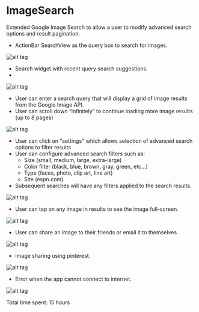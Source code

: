 ImageSearch
===========

Extended Google Image Search to allow a user to modify advanced search options and result pagination.


* ActionBar SearchView as the query box to search for images.



![alt tag](https://raw.githubusercontent.com/nidhi1608/ImageSearch/master/screenshots/1.png)

* Search widget with recent query search suggestions.
* 

![alt tag](https://raw.githubusercontent.com/nidhi1608/ImageSearch/master/screenshots/2.png)

* User can enter a search query that will display a grid of image results from the Google Image API.
* User can scroll down “infinitely” to continue loading more image results (up to 8 pages)


![alt tag](https://raw.githubusercontent.com/nidhi1608/ImageSearch/master/screenshots/3.png)

* User can click on "settings" which allows selection of advanced search options to filter results
* User can configure advanced search filters such as:
  * Size (small, medium, large, extra-large)
  * Color filter (black, blue, brown, gray, green, etc...)
  * Type (faces, photo, clip art, line art)
  * Site (espn.com)
* Subsequent searches will have any filters applied to the search results.


![alt tag](https://raw.githubusercontent.com/nidhi1608/ImageSearch/master/screenshots/4.png)

* User can tap on any image in results to see the image full-screen.


![alt tag](https://raw.githubusercontent.com/nidhi1608/ImageSearch/master/screenshots/5.png)

* User can share an image to their friends or email it to themselves


![alt tag](https://raw.githubusercontent.com/nidhi1608/ImageSearch/master/screenshots/6.png)

* Image sharing using pinterest.


![alt tag](https://raw.githubusercontent.com/nidhi1608/ImageSearch/master/screenshots/8.png)

* Error when the app cannot connect to internet.


![alt tag](https://raw.githubusercontent.com/nidhi1608/ImageSearch/master/screenshots/9.png)


Total time spent: 15 hours
